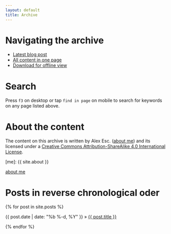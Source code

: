 ```yaml
---
layout: default
title: Archive
---
```


# Navigating the archive

* [Latest blog post](index.md)
* [All content in one page](all.md)
* [Download for offline view][dl]

# Search

Press `f3` on desktop or tap `find in page` on mobile to search for keywords on any page listed above.

# About the content

The content on this archive is written by Alex Esc. (<a href="{{ site.about }}">about me</a>) and its licensed under a [Creative Commons Attribution-ShareAlike 4.0 International License][l].


[l]: https://creativecommons.org/licenses/by-sa/4.0/
[me]: {{ site.about }}



<a href="{{ site.other.about }}">about me</a>

# Posts in reverse chronological oder

{% for post in site.posts %}

<div>
  {{ post.date | date: "%b %-d, %Y" }}
    »
  <span class='post-title'>
    <a href="{{ site.path }}{{ post.url }}">{{ post.title }}</a>
  </span>
</div>

{% endfor %}

[dl]: https://github.com/alex-esc/posts/archive/master.zip